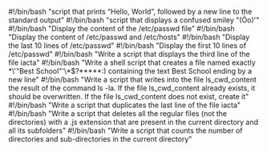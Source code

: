 #!/bin/bash
"script that prints “Hello, World”, followed by a new line to the standard output"
#!/bin/bash
"script that displays a confused smiley "(Ôo)'"
#!/bin/bash
"Display the content of the /etc/passwd file"
#!/bin/bash
"Display the content of /etc/passwd and /etc/hosts"
#!/bin/bash
"Display the last 10 lines of /etc/passwd"
#!/bin/bash
"Display the first 10 lines of /etc/passwd"
#!/bin/bash
"Write a script that displays the third line of the file iacta"
#!/bin/bash
"Write a shell script that creates a file named exactly \*\\'"Best School"\'\\*$\?\*\*\*\*\*:) containing the text Best School ending by a new line"
#!/bin/bash
"Write a script that writes into the file ls_cwd_content the result of the command ls -la. If the file ls_cwd_content already exists, it should be overwritten. If the file ls_cwd_content does not exist, create it"
#!/bin/bash
"Write a script that duplicates the last line of the file iacta"
#!/bin/bash
"Write a script that deletes all the regular files (not the directories) with a .js extension that are present in the current directory and all its subfolders"
#!/bin/bash
"Write a script that counts the number of directories and sub-directories in the current directory"
